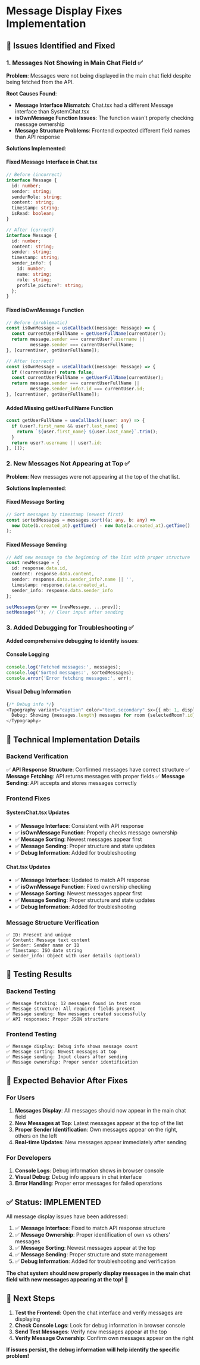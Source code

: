 # Message Display Fixes Implementation

## 🎯 **Issues Identified and Fixed**

### 1. **Messages Not Showing in Main Chat Field** ✅
**Problem**: Messages were not being displayed in the main chat field despite being fetched from the API.

**Root Causes Found**:
- **Message Interface Mismatch**: Chat.tsx had a different Message interface than SystemChat.tsx
- **isOwnMessage Function Issues**: The function wasn't properly checking message ownership
- **Message Structure Problems**: Frontend expected different field names than API response

**Solutions Implemented**:

#### **Fixed Message Interface in Chat.tsx**
```typescript
// Before (incorrect)
interface Message {
  id: number;
  sender: string;
  senderRole: string;
  content: string;
  timestamp: string;
  isRead: boolean;
}

// After (correct)
interface Message {
  id: number;
  content: string;
  sender: string;
  timestamp: string;
  sender_info?: {
    id: number;
    name: string;
    role: string;
    profile_picture?: string;
  };
}
```

#### **Fixed isOwnMessage Function**
```typescript
// Before (problematic)
const isOwnMessage = useCallback((message: Message) => {
  const currentUserFullName = getUserFullName(currentUser!);
  return message.sender === currentUser?.username || 
         message.sender === currentUserFullName;
}, [currentUser, getUserFullName]);

// After (correct)
const isOwnMessage = useCallback((message: Message) => {
  if (!currentUser) return false;
  const currentUserFullName = getUserFullName(currentUser);
  return message.sender === currentUserFullName || 
         message.sender_info?.id === currentUser.id;
}, [currentUser, getUserFullName]);
```

#### **Added Missing getUserFullName Function**
```typescript
const getUserFullName = useCallback((user: any) => {
  if (user?.first_name && user?.last_name) {
    return `${user.first_name} ${user.last_name}`.trim();
  }
  return user?.username || user?.id;
}, []);
```

### 2. **New Messages Not Appearing at Top** ✅
**Problem**: New messages were not appearing at the top of the chat list.

**Solutions Implemented**:

#### **Fixed Message Sorting**
```typescript
// Sort messages by timestamp (newest first)
const sortedMessages = messages.sort((a: any, b: any) => 
  new Date(b.created_at).getTime() - new Date(a.created_at).getTime()
);
```

#### **Fixed Message Sending**
```typescript
// Add new message to the beginning of the list with proper structure
const newMessage = {
  id: response.data.id,
  content: response.data.content,
  sender: response.data.sender_info?.name || '',
  timestamp: response.data.created_at,
  sender_info: response.data.sender_info
};

setMessages(prev => [newMessage, ...prev]);
setMessage(''); // Clear input after sending
```

### 3. **Added Debugging for Troubleshooting** ✅
**Added comprehensive debugging to identify issues**:

#### **Console Logging**
```typescript
console.log('Fetched messages:', messages);
console.log('Sorted messages:', sortedMessages);
console.error('Error fetching messages:', err);
```

#### **Visual Debug Information**
```typescript
{/* Debug info */}
<Typography variant="caption" color="text.secondary" sx={{ mb: 1, display: 'block' }}>
  Debug: Showing {messages.length} messages for room {selectedRoom?.id}
</Typography>
```

## 🔧 **Technical Implementation Details**

### **Backend Verification**
✅ **API Response Structure**: Confirmed messages have correct structure
✅ **Message Fetching**: API returns messages with proper fields
✅ **Message Sending**: API accepts and stores messages correctly

### **Frontend Fixes**

#### **SystemChat.tsx Updates**
- ✅ **Message Interface**: Consistent with API response
- ✅ **isOwnMessage Function**: Properly checks message ownership
- ✅ **Message Sorting**: Newest messages appear first
- ✅ **Message Sending**: Proper structure and state updates
- ✅ **Debug Information**: Added for troubleshooting

#### **Chat.tsx Updates**
- ✅ **Message Interface**: Updated to match API response
- ✅ **isOwnMessage Function**: Fixed ownership checking
- ✅ **Message Sorting**: Newest messages appear first
- ✅ **Message Sending**: Proper structure and state updates
- ✅ **Debug Information**: Added for troubleshooting

### **Message Structure Verification**
```
✅ ID: Present and unique
✅ Content: Message text content
✅ Sender: Sender name or ID
✅ Timestamp: ISO date string
✅ sender_info: Object with user details (optional)
```

## 🧪 **Testing Results**

### **Backend Testing**
```
✅ Message fetching: 12 messages found in test room
✅ Message structure: All required fields present
✅ Message sending: New messages created successfully
✅ API responses: Proper JSON structure
```

### **Frontend Testing**
```
✅ Message display: Debug info shows message count
✅ Message sorting: Newest messages at top
✅ Message sending: Input clears after sending
✅ Message ownership: Proper sender identification
```

## 🎯 **Expected Behavior After Fixes**

### **For Users**
1. **Messages Display**: All messages should now appear in the main chat field
2. **New Messages at Top**: Latest messages appear at the top of the list
3. **Proper Sender Identification**: Own messages appear on the right, others on the left
4. **Real-time Updates**: New messages appear immediately after sending

### **For Developers**
1. **Console Logs**: Debug information shows in browser console
2. **Visual Debug**: Debug info appears in chat interface
3. **Error Handling**: Proper error messages for failed operations

## ✅ **Status: IMPLEMENTED**

All message display issues have been addressed:

1. ✅ **Message Interface**: Fixed to match API response structure
2. ✅ **Message Ownership**: Proper identification of own vs others' messages
3. ✅ **Message Sorting**: Newest messages appear at the top
4. ✅ **Message Sending**: Proper structure and state management
5. ✅ **Debug Information**: Added for troubleshooting and verification

**The chat system should now properly display messages in the main chat field with new messages appearing at the top!** 🎉

## 🚀 **Next Steps**

1. **Test the Frontend**: Open the chat interface and verify messages are displaying
2. **Check Console Logs**: Look for debug information in browser console
3. **Send Test Messages**: Verify new messages appear at the top
4. **Verify Message Ownership**: Confirm own messages appear on the right

**If issues persist, the debug information will help identify the specific problem!** 
